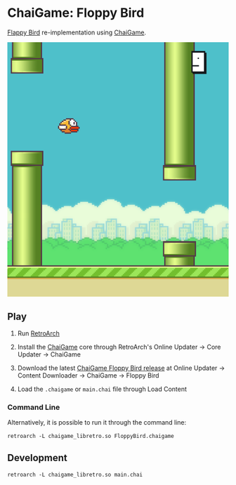 # ChaiGame: Floppy Bird

[Flappy Bird](https://en.wikipedia.org/wiki/Flappy_Bird) re-implementation using [ChaiGame](https://github.com/robloach/chaigame).

![Floppy Bird Screenshot](screenshot.png)

## Play

1. Run [RetroArch](http://retroarch.com/)

2. Install the [ChaiGame](https://github.com/robloach/chaigame) core through RetroArch's Online Updater → Core Updater → ChaiGame

3. Download the latest [ChaiGame Floppy Bird release](https://github.com/RobLoach/ChaiGame-FloppyBird/releases) at Online Updater → Content Downloader → ChaiGame → Floppy Bird

4. Load the `.chaigame` or `main.chai` file through Load Content

### Command Line

Alternatively, it is possible to run it through the command line:

    retroarch -L chaigame_libretro.so FloppyBird.chaigame

## Development

    retroarch -L chaigame_libretro.so main.chai

